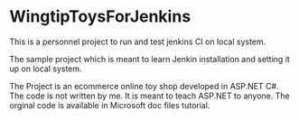 # WingtipToysForJenkins
This is a personnel project to run and test jenkins CI on local system.

The sample project which is meant to learn Jenkin installation and setting it up on local system.


The Project is an ecommerce online toy shop developed in ASP.NET C#. The code is not written by me. It is meant to teach ASP.NET to anyone. The orginal code is available in Microsoft doc files tutorial.
